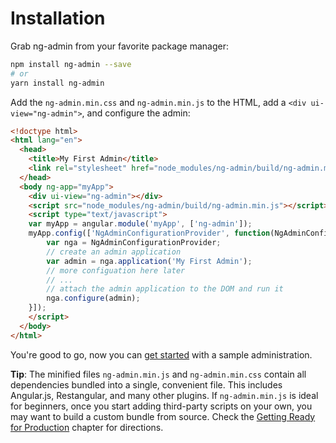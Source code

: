 # Installation

Grab ng-admin from your favorite package manager:

```sh
npm install ng-admin --save
# or
yarn install ng-admin
```

Add the `ng-admin.min.css` and `ng-admin.min.js` to the HTML, add a `<div ui-view="ng-admin">`, and configure the admin:

```html
<!doctype html>
<html lang="en">
  <head>
    <title>My First Admin</title>
    <link rel="stylesheet" href="node_modules/ng-admin/build/ng-admin.min.css">
  </head>
  <body ng-app="myApp">
    <div ui-view="ng-admin"></div>
    <script src="node_modules/ng-admin/build/ng-admin.min.js"></script>
    <script type="text/javascript">
    var myApp = angular.module('myApp', ['ng-admin']);
    myApp.config(['NgAdminConfigurationProvider', function(NgAdminConfigurationProvider) {
        var nga = NgAdminConfigurationProvider;
        // create an admin application
        var admin = nga.application('My First Admin');
        // more configuation here later
        // ...
        // attach the admin application to the DOM and run it
        nga.configure(admin);
    }]);
    </script>
  </body>
</html>
```

You're good to go, now you can [get started](Getting-started.md) with a sample administration.

**Tip**: The minified files `ng-admin.min.js` and `ng-admin.min.css` contain all dependencies bundled into a single, convenient file. This includes Angular.js, Restangular, and many other plugins. If `ng-admin.min.js` is ideal for beginners, once you start adding third-party scripts on your own, you may want to build a custom bundle from source. Check the [Getting Ready for Production](Production.md) chapter for directions.
